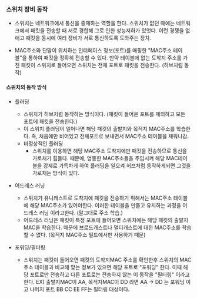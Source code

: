 ### 스위치 장비 동작

- 스위치는 네트워크에서 통신을 중재하는 역할을 한다.
  스위치가 없던 때에는 네트워크에서 패킷을 전송할 때 서로 경합해 그로 인한 성능저하가 있엇다.
  이런 경쟁을 없애고 패킷을 동시에 여러 장비가 서로 통신하도록 도와주는 장치.

- MAC주소와 단말이 위치하는 인터페이스 정보(포트)를 매핑한 "MAC주소 테이블"을 통하여 패킷을 정확히 전송할 수 있다.
  만약 테이블에 없는 도착지 주소를 가진 패킷이 스위치로 들어오면 스위치는 전체 포트로 패킷을 전송한다. (허브처럼 동작)

#### 스위치의 동작 방식

- 플러딩

  - 스위치가 허브처럼 동작하는 방식이다.
    (패킷이 들어온 포트를 제외하고 모든 포트에 패킷을 전송한다.)
  - 이 스위치 플러딩이 일어나면 해당 패킷의 출발지와 목적지 MAC주소를 학습한다.
    즉, 처음에만 비어있고 전체포트로 보내면서 MAC주소 테이블을 채워나감.
  - 비정상적인 플러딩
    - 스위치를 이용하면 해당 MAC주소 도착지에만 패킷을 전송하므로 통신을 가로채기 힘들다.
      때문에, 엉뚱한 MAC주소들을 주입시켜 해당 MAC테이블을 강제로 가득차게 하여 플러딩을 일으켜 허브처럼 동작하게되면 그것을 가로채는 방식이 있다.

- 어드레스 러닝

  - 스위치가 유니캐스트로 도착지에 패킷을 전송하기 위해서는 MAC주소 테이블에 해당 MAC주소가 있어야한다.
    이러한 테이블을 만들고 유지하는 과정을 어드레스 러닝 이라고한다. (말그대로 주소 학습.)
  - 어드레스 러닝은 패킷이 특정 포트에 들어오면 스위치에는 해당 패킷의 출발지 MAC을 학습한다.
    때문에 브로드캐스트나 멀티캐스트에 대한 MAC주소를 학습할 수 없다. (목적지 MAC주소 필드에서만 사용하기 때문)

- 포워딩/필터링
  - 스위치는 패킷이 들어오면 패킷의 도착지MAC 주소를 확인한후 스위치의 MAC주소 테이블과 비교해 맞는 정보가 있으면 해당 포트로 "포워딩" 한다.
    이때 해당 포트로만 전송하고 다른 포트로는 전송하지 않는 이 동작을 "필터링" 이라고 한다.
    EX)
    출발지MAC이 AA, 목적지MAC이 DD 라면
    AA -> DD 는 포워딩 이고
    나머지 포트 BB CC EE FF는 필터링 대상이다.
